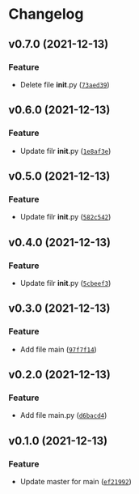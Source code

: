 # Changelog

<!--next-version-placeholder-->

## v0.7.0 (2021-12-13)
### Feature
* Delete file __init__.py ([`73aed39`](https://github.com/Maxstyll/cafe-com-dados/commit/73aed39e69b107fbb8f3177281009823dc948100))

## v0.6.0 (2021-12-13)
### Feature
* Update filr __init__.py ([`1e8af3e`](https://github.com/Maxstyll/cafe-com-dados/commit/1e8af3e30c84f80b35e86339fa7f7e9617585884))

## v0.5.0 (2021-12-13)
### Feature
* Update filr __init__.py ([`582c542`](https://github.com/Maxstyll/cafe-com-dados/commit/582c542086f351bd95717d10e3ac7d58eca8c7db))

## v0.4.0 (2021-12-13)
### Feature
* Update filr __init__.py ([`5cbeef3`](https://github.com/Maxstyll/cafe-com-dados/commit/5cbeef31942954d8749cc7e43cd89f0cfb0aa550))

## v0.3.0 (2021-12-13)
### Feature
* Add file main ([`97f7f14`](https://github.com/Maxstyll/cafe-com-dados/commit/97f7f1443a0437c7d3629d454509e6950f24e759))

## v0.2.0 (2021-12-13)
### Feature
* Add file main.py ([`d6bacd4`](https://github.com/Maxstyll/cafe-com-dados/commit/d6bacd4aa0698efad755ec05ac929bbd03884b6e))

## v0.1.0 (2021-12-13)
### Feature
* Update master for main ([`ef21992`](https://github.com/Maxstyll/cafe-com-dados/commit/ef21992b59e5dffd7b0d4cca0e7373961ec1b62a))

